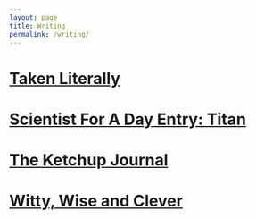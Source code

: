 ```yaml
---
layout: page
title: Writing
permalink: /writing/
---
```

# [Taken Literally](https://popgoesthepage.princeton.edu/tag/jieruei-chang/ "Taken Literally")
# [Scientist For A Day Entry: Titan](/titan/)
# [The Ketchup Journal](https://ketchupjournal.weebly.com)
# [Witty, Wise and Clever](/witty-wise-and-clever/)
